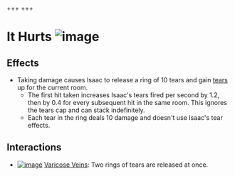 +++
+++

 # It Hurts ![image](/image/It_Hurts.png) 

Effects
---------


* Taking damage causes Isaac to release a ring of 10 tears and gain [tears](/wiki/Tears "Tears") up for the current room.
	+ The first hit taken increases Isaac's tears fired per second by 1.2, then by 0.4 for every subsequent hit in the same room. This ignores the tears cap and can stack indefinitely.
	+ Each tear in the ring deals 10 damage and doesn't use Isaac's tear effects.


Interactions
--------------


* [![image](/image/Varicose_Veins.png)](/wiki/Varicose_Veins "Varicose Veins") [Varicose Veins](/wiki/Varicose_Veins "Varicose Veins"): Two rings of tears are released at once.


